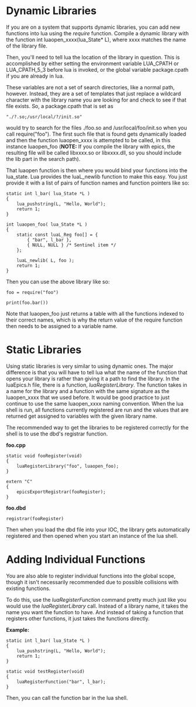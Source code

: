 # Dynamic Libraries

If you are on a system that supports dynamic libraries, you can add new
functions into lua using the *require* function. Compile a dynamic library
with the function int luaopen_xxxx(lua_State* L), where xxxx matches the
name of the library file.

Then, you'll need to tell lua the location of the library in question.
This is accomplished by either setting the environment variable LUA_CPATH
or LUA_CPATH_5_3 before lua is invoked, or the global variable package.cpath
if you are already in lua.

These variables are not a set of search directories, like a normal path, however.
Instead, they are a set of templates that just replace a wildcard character with
the library name you are looking for and check to see if that file exists. So,
a package.cpath that is set as

    "./?.so;/usr/local/?/init.so"

would try to search for the files ./foo.so and /usr/local/foo/init.so when you call
require("foo"). The first such file that is found gets dynamically loaded and then
the function luaopen_xxxx is attempted to be called, in this instance luaopen_foo
(**NOTE:** If you compile the library with epics, the resulting file will be called
libxxxx.so or libxxxx.dll, so you should include the lib part in the search path).

That luaopen function is then where you would bind your functions into the lua_state.
Lua provides the luaL_newlib function to make this easy. You just provide it with a
list of pairs of function names and function pointers like so:

    static int l_bar( lua_State *L )
    {
        lua_pushstring(L, "Hello, World");
        return 1;
    }

    int luaopen_foo( lua_State *L )
    {
        static const luaL_Reg foo[] = {
            { "bar", l_bar },
            { NULL, NULL } /* Sentinel item */
        };

        luaL_newlib( L, foo );
        return 1;
    }

Then you can use the above library like so:

    foo = require("foo")

    print(foo.bar())

Note that luaopen_foo just returns a table with all the functions indexed to their
correct names, which is why the return value of the require function then needs to
be assigned to a variable name.

# Static Libraries

Using static libraries is very similar to using dynamic ones. The major difference
is that you will have to tell lua what the name of the function that opens your
library is rather than giving it a path to find the library. In the luaEpics.h
file, there is a function, *luaRegisterLibrary*. The function takes in a name for
the library and a function with the same signature as the luaopen_xxxx that we used
before. It would be good practice to just continue to use the same luaopen_xxxx
naming convention. When the lua shell is run, all functions currently registered are run
and the values that are returned get assigned to variables with the given library
name.

The recommended way to get the libraries to be registered correctly for the shell is to
use the dbd's registrar function.

**foo.cpp**

    static void fooRegister(void)
    {
        luaRegisterLibrary("foo", luaopen_foo);
    }

    extern "C"
    {
        epicsExportRegistrar(fooRegister);
    }

**foo.dbd**

    registrar(fooRegister)

Then when you load the dbd file into your IOC, the library gets automatically registered and
then opened when you start an instance of the lua shell.


# Adding Individual Functions

You are also able to register individual functions into the global scope,
though it isn't necessarily recommended due to possible collisions with
existing functions.

To do this, use the *luaRegisterFunction* command pretty much just like you
would use the *luaRegisterLibrary* call. Instead of a library name, it takes
the name you want the function to have. And instead of taking a function that
registers other functions, it just takes the functions directly.

**Example:**

    static int l_bar( lua_State *L )
    {
        lua_pushstring(L, "Hello, World");
        return 1;
    }

    static void testRegister(void)
    {
        luaRegisterFunction("bar", l_bar);
    }

Then, you can call the function bar in the lua shell.
